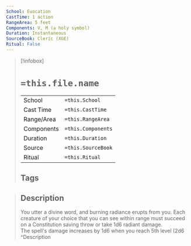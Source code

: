 ```yaml
---
School: Evocation
CastTime: 1 action
RangeArea: 5 feet
Components: V, M (a holy symbol)
Duration: Instantaneous
SourceBook: Cleric (XGE)
Ritual: False
---
```

> [!infobox]
>
> # `=this.file.name`
> |            |                    |
> | ---------- | ------------------ |
> | School     | `=this.School`     |
> | Cast Time  | `=this.CastTime`   |
> | Range/Area | `=this.RangeArea`  |
> | Components | `=this.Components` |
> | Duration   | `=this.Duration`   |
> | Source     | `=this.SourceBook` |
> | Ritual     | `=this.Ritual`     |
>## Tags
>

> ## Description
> You utter a divine word, and burning radiance erupts from you. Each creature of your choice that you can see within range must succeed on a Constitution saving throw or take 1d6 radiant damage.<br> The spell's damage increases by 1d6 when you reach 5th level (2d6
> ^Description